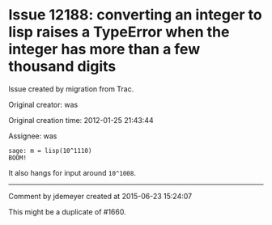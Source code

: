 # Issue 12188: converting an integer to lisp raises a TypeError when the integer has more than a few thousand digits

Issue created by migration from Trac.

Original creator: was

Original creation time: 2012-01-25 21:43:44

Assignee: was


```
sage: m = lisp(10^1110)
BOOM!
```


It also hangs for input around `10^1008`.



---

Comment by jdemeyer created at 2015-06-23 15:24:07

This might be a duplicate of #1660.
